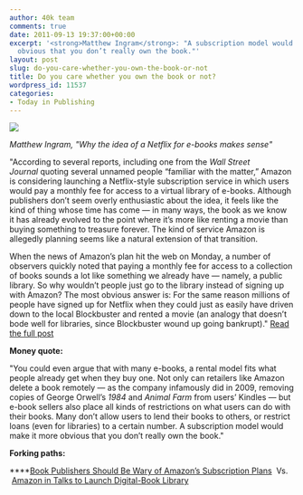 ```yaml
---
author: 40k team
comments: true
date: 2011-09-13 19:37:00+00:00
excerpt: '<strong>Matthew Ingram</strong>: "A subscription model would make it more
  obvious that you don’t really own the book."'
layout: post
slug: do-you-care-whether-you-own-the-book-or-not
title: Do you care whether you own the book or not?
wordpress_id: 11537
categories:
- Today in Publishing
---
```


![](http://www.40kbooks.com/wp-content/uploads/Publishing1.jpg)

_Matthew Ingram, "Why the idea of a Netflix for e-books makes sense"_

"According to several reports, including one from the _Wall Street Journal_ quoting several unnamed people “familiar with the matter,” Amazon is considering launching a Netflix-style subscription service in which users would pay a monthly fee for access to a virtual library of e-books. Although publishers don’t seem overly enthusiastic about the idea, it feels like the kind of thing whose time has come — in many ways, the book as we know it has already evolved to the point where it’s more like renting a movie than buying something to treasure forever. The kind of service Amazon is allegedly planning seems like a natural extension of that transition.

When the news of Amazon’s plan hit the web on Monday, a number of observers quickly noted that paying a monthly fee for access to a collection of books sounds a lot like something we already have — namely, a public library. So why wouldn’t people just go to the library instead of signing up with Amazon? The most obvious answer is: For the same reason millions of people have signed up for Netflix when they could just as easily have driven down to the local Blockbuster and rented a movie (an analogy that doesn’t bode well for libraries, since Blockbuster wound up going bankrupt)."
[Read the full post](http://gigaom.com/2011/09/12/why-the-idea-of-a-netflix-for-e-books-makes-sense/)

**Money quote:**

"You could even argue that with many e-books, a rental model fits what people already get when they buy one. Not only can retailers like Amazon delete a book remotely — as the company infamously did in 2009, removing copies of George Orwell’s _1984_ and _Animal Farm_ from users’ Kindles — but e-book sellers also place all kinds of restrictions on what users can do with their books. Many don’t allow users to lend their books to others, or restrict loans (even for libraries) to a certain number. A subscription model would make it more obvious that you don’t really own the book."

**Forking paths:**

****[Book Publishers Should Be Wary of Amazon’s Subscription Plans](http://www.wired.com/epicenter/2011/09/publishers-amazon-subs/all/1)  Vs.  [Amazon in Talks to Launch Digital-Book Library](http://online.wsj.com/article/SB10001424053111904265504576565040210224696.html)
